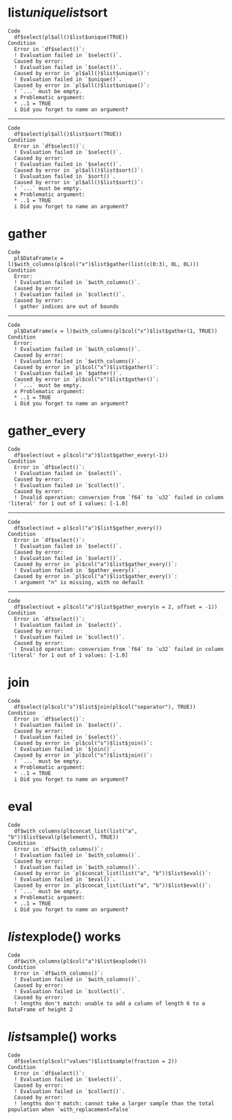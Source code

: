 # list$unique list$sort

    Code
      df$select(pl$all()$list$unique(TRUE))
    Condition
      Error in `df$select()`:
      ! Evaluation failed in `$select()`.
      Caused by error:
      ! Evaluation failed in `$select()`.
      Caused by error in `pl$all()$list$unique()`:
      ! Evaluation failed in `$unique()`.
      Caused by error in `pl$all()$list$unique()`:
      ! `...` must be empty.
      x Problematic argument:
      * ..1 = TRUE
      i Did you forget to name an argument?

---

    Code
      df$select(pl$all()$list$sort(TRUE))
    Condition
      Error in `df$select()`:
      ! Evaluation failed in `$select()`.
      Caused by error:
      ! Evaluation failed in `$select()`.
      Caused by error in `pl$all()$list$sort()`:
      ! Evaluation failed in `$sort()`.
      Caused by error in `pl$all()$list$sort()`:
      ! `...` must be empty.
      x Problematic argument:
      * ..1 = TRUE
      i Did you forget to name an argument?

# gather

    Code
      pl$DataFrame(x = l)$with_columns(pl$col("x")$list$gather(list(c(0:3), 0L, 0L)))
    Condition
      Error:
      ! Evaluation failed in `$with_columns()`.
      Caused by error:
      ! Evaluation failed in `$collect()`.
      Caused by error:
      ! gather indices are out of bounds

---

    Code
      pl$DataFrame(x = l)$with_columns(pl$col("x")$list$gather(1, TRUE))
    Condition
      Error:
      ! Evaluation failed in `$with_columns()`.
      Caused by error:
      ! Evaluation failed in `$with_columns()`.
      Caused by error in `pl$col("x")$list$gather()`:
      ! Evaluation failed in `$gather()`.
      Caused by error in `pl$col("x")$list$gather()`:
      ! `...` must be empty.
      x Problematic argument:
      * ..1 = TRUE
      i Did you forget to name an argument?

# gather_every

    Code
      df$select(out = pl$col("a")$list$gather_every(-1))
    Condition
      Error in `df$select()`:
      ! Evaluation failed in `$select()`.
      Caused by error:
      ! Evaluation failed in `$collect()`.
      Caused by error:
      ! Invalid operation: conversion from `f64` to `u32` failed in column 'literal' for 1 out of 1 values: [-1.0]

---

    Code
      df$select(out = pl$col("a")$list$gather_every())
    Condition
      Error in `df$select()`:
      ! Evaluation failed in `$select()`.
      Caused by error:
      ! Evaluation failed in `$select()`.
      Caused by error in `pl$col("a")$list$gather_every()`:
      ! Evaluation failed in `$gather_every()`.
      Caused by error in `pl$col("a")$list$gather_every()`:
      ! argument "n" is missing, with no default

---

    Code
      df$select(out = pl$col("a")$list$gather_every(n = 2, offset = -1))
    Condition
      Error in `df$select()`:
      ! Evaluation failed in `$select()`.
      Caused by error:
      ! Evaluation failed in `$collect()`.
      Caused by error:
      ! Invalid operation: conversion from `f64` to `u32` failed in column 'literal' for 1 out of 1 values: [-1.0]

# join

    Code
      df$select(pl$col("s")$list$join(pl$col("separator"), TRUE))
    Condition
      Error in `df$select()`:
      ! Evaluation failed in `$select()`.
      Caused by error:
      ! Evaluation failed in `$select()`.
      Caused by error in `pl$col("s")$list$join()`:
      ! Evaluation failed in `$join()`.
      Caused by error in `pl$col("s")$list$join()`:
      ! `...` must be empty.
      x Problematic argument:
      * ..1 = TRUE
      i Did you forget to name an argument?

# eval

    Code
      df$with_columns(pl$concat_list(list("a", "b"))$list$eval(pl$element(), TRUE))
    Condition
      Error in `df$with_columns()`:
      ! Evaluation failed in `$with_columns()`.
      Caused by error:
      ! Evaluation failed in `$with_columns()`.
      Caused by error in `pl$concat_list(list("a", "b"))$list$eval()`:
      ! Evaluation failed in `$eval()`.
      Caused by error in `pl$concat_list(list("a", "b"))$list$eval()`:
      ! `...` must be empty.
      x Problematic argument:
      * ..1 = TRUE
      i Did you forget to name an argument?

# $list$explode() works

    Code
      df$with_columns(pl$col("a")$list$explode())
    Condition
      Error in `df$with_columns()`:
      ! Evaluation failed in `$with_columns()`.
      Caused by error:
      ! Evaluation failed in `$collect()`.
      Caused by error:
      ! lengths don't match: unable to add a column of length 6 to a DataFrame of height 2

# $list$sample() works

    Code
      df$select(pl$col("values")$list$sample(fraction = 2))
    Condition
      Error in `df$select()`:
      ! Evaluation failed in `$select()`.
      Caused by error:
      ! Evaluation failed in `$collect()`.
      Caused by error:
      ! lengths don't match: cannot take a larger sample than the total population when `with_replacement=false`

